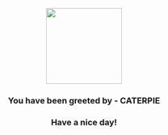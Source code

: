 <p align="center">
            <img src="https://raw.githubusercontent.com/PokeAPI/sprites/master/sprites/pokemon/10.png" width="150" height="150">
          </p>
          <h3 align="center">You have been greeted by - <b>CATERPIE</b></h3>
          <h3 align="center">Have a nice day!</h3>
